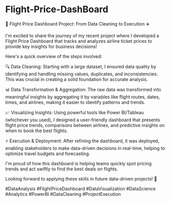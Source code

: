 # Flight-Price-DashBoard
🚀 Flight Price Dashboard Project: From Data Cleaning to Execution ✈️

I'm excited to share the journey of my recent project where I developed a Flight Price Dashboard that tracks and analyzes airline ticket prices to provide key insights for business decisions!

Here's a quick overview of the steps involved:

🔍 Data Cleaning: Starting with a large dataset, I ensured data quality by identifying and handling missing values, duplicates, and inconsistencies. This was crucial in creating a solid foundation for accurate analysis.

📊 Data Transformation & Aggregation: The raw data was transformed into meaningful insights by aggregating it by variables like flight routes, dates, times, and airlines, making it easier to identify patterns and trends.

📈 Visualizing Insights: Using powerful tools like Power BI/Tableau (whichever you used), I designed a user-friendly dashboard that presents flight price trends, comparisons between airlines, and predictive insights on when to book the best flights.

⚡ Execution & Deployment: After refining the dashboard, it was deployed, enabling stakeholders to make data-driven decisions in real-time, helping to optimize travel budgets and forecasting.

I'm proud of how this dashboard is helping teams quickly spot pricing trends and act swiftly to find the best deals on flights.

Looking forward to applying these skills in future data-driven projects! 🚀

#DataAnalysis #FlightPriceDashboard #DataVisualization #DataScience #Analytics #PowerBI #DataCleaning #ProjectExecution
